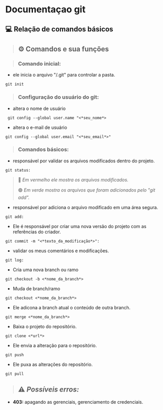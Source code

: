# Documentaçao git
## 💻 Relação de comandos básicos

> ##   ⚙️ Comandos e sua funções


> ###  Comando inicial:


+ ele inicia o arquivo "/.git" para controlar a pasta.
````
git init
````


> ###  Configuração do usuário do git:

+ altera o nome de usuário
````
 git config --global user.name "<*seu_nome*>
````


+ altera o e-mail de usuário
````
git config --global user.email "<*seu_email*>"
```` 

> ### Comandos básicos:
> 
+ responsável por validar os arquivos modificados dentro do projeto.
  
````
git status:
````
 
>  🔴 *Em vermelho ele mostra os arquivos modificados.*
>
>  🟢 *Em verde mostra os arquivos que foram adicionados pelo "git add".*


+ responsável por adiciona o arquivo modificado em uma área segura.
````
git add:
````


+ Ele é responsável por criar uma nova versão do projeto com as referências do criador.
````
git commit -m "<*texto_da_modificação*>":
````

+ validar os meus comentários e modificações.
````
git log:
```` 

+ Cria uma nova branch ou ramo
````
git checkout -b <*nome_da_branch*>
```` 

+ Muda de branch/ramo
````
git checkout <*nome_da_branch*>
```` 

+ Ele adicona a branch atual o conteúdo de outra branch.
````
git merge <*nome_da_branch*>
```` 

+ Baixa o projeto do repositório.
````
git clone <*url*>
```` 

+ Ele envia a alteração para o repositório.
````
git push
```` 

+ Ele puxa as alterações do repositório.
````
git pull
````

> ## ⚠️ *Possíveis erros:*

+ **403:** apagando as gerenciais, gerenciamento de credenciais.
